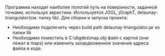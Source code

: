 ﻿Программа находит наиболее пологий путь на поверхности, заданной точками, используя эвристики.
Используется JOGL, jGraphT, delaunay-triangulator(см. папку lib).
Для сборки и запуска проекта:
- Необходимо подключить через build path delaunay-triangulator.jar из папки lib
- Необходимо поместить в C:\\digdes\\map.obj файл с картой (они лежат в maps) или изменить захардкоженное значение адреса файла в коде.
